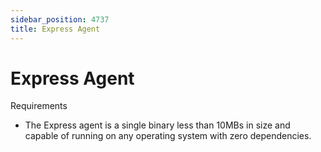 ```yaml
---
sidebar_position: 4737
title: Express Agent
---
```


# Express Agent

Requirements

* The Express agent is a single binary less than 10MBs in size and capable of running on any operating system with zero dependencies.